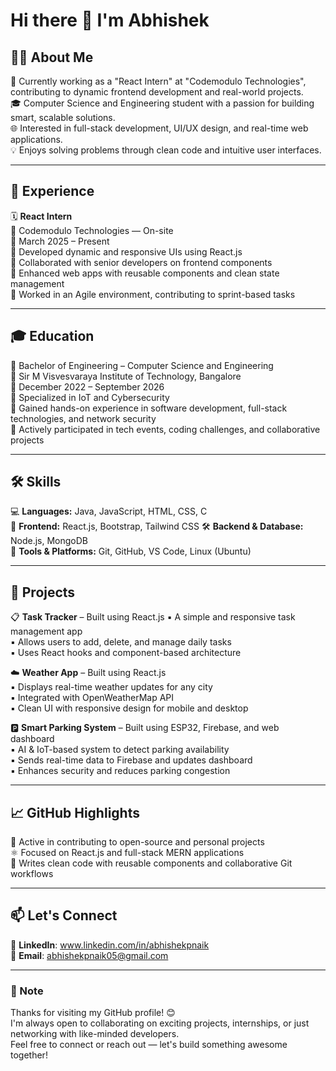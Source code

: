 # Hi there 👋 I'm Abhishek


## 🧑‍💻 About Me

💼 Currently working as a "React Intern" at "Codemodulo Technologies", contributing to dynamic frontend development and real-world projects.  
🎓 Computer Science and Engineering student with a passion for building smart, scalable solutions.  
🌐 Interested in full-stack development, UI/UX design, and real-time web applications.  
💡 Enjoys solving problems through clean code and intuitive user interfaces.

---

## 💼 Experience

🗓️ **React Intern**  
📍 Codemodulo Technologies — On-site  
📅 March 2025 – Present  
🔹 Developed dynamic and responsive UIs using React.js  
🔹 Collaborated with senior developers on frontend components  
🔹 Enhanced web apps with reusable components and clean state management  
🔹 Worked in an Agile environment, contributing to sprint-based tasks

---

## 🎓 Education

🏫 Bachelor of Engineering – Computer Science and Engineering  
📍 Sir M Visvesvaraya Institute of Technology, Bangalore  
📅 December 2022 – September 2026  
🔹 Specialized in IoT and Cybersecurity  
🔹 Gained hands-on experience in software development, full-stack technologies, and network security  
🔹 Actively participated in tech events, coding challenges, and collaborative projects

---

## 🛠️ Skills

💻 **Languages:** Java, JavaScript, HTML, CSS, C  
🎨 **Frontend:** React.js, Bootstrap, Tailwind CSS 
🛠️ **Backend & Database:** Node.js, MongoDB  
🧰 **Tools & Platforms:** Git, GitHub, VS Code, Linux (Ubuntu)  

---

## 🚀 Projects

📋 **Task Tracker** – Built using React.js 
▪️ A simple and responsive task management app  
▪️ Allows users to add, delete, and manage daily tasks  
▪️ Uses React hooks and component-based architecture  

☁️ **Weather App** – Built using React.js  
▪️ Displays real-time weather updates for any city  
▪️ Integrated with OpenWeatherMap API  
▪️ Clean UI with responsive design for mobile and desktop  

🅿️ **Smart Parking System** – Built using ESP32, Firebase, and web dashboard  
▪️ AI & IoT-based system to detect parking availability  
▪️ Sends real-time data to Firebase and updates dashboard  
▪️ Enhances security and reduces parking congestion

---

## 📈 GitHub Highlights

🌟 Active in contributing to open-source and personal projects  
⚛️ Focused on React.js and full-stack MERN applications  
🧼 Writes clean code with reusable components and collaborative Git workflows

---

## 📫 Let's Connect

🔗 **LinkedIn**: www.linkedin.com/in/abhishekpnaik  
📧 **Email**: abhishekpnaik05@gmail.com  

---

### 📌 Note

Thanks for visiting my GitHub profile! 😊  
I'm always open to collaborating on exciting projects, internships, or just networking with like-minded developers.  
Feel free to connect or reach out — let's build something awesome together!

